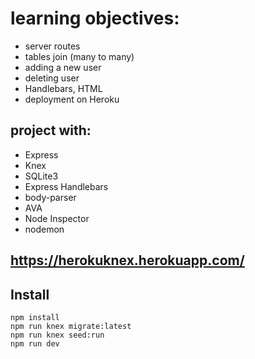 
# learning objectives:
- server routes
- tables join (many to many)
- adding a new user
- deleting user
- Handlebars, HTML
- deployment on Heroku

## project with:
 - Express
 - Knex
 - SQLite3
 - Express Handlebars
 - body-parser
 - AVA
 - Node Inspector
 - nodemon
 
## https://herokuknex.herokuapp.com/

## Install
```
npm install
npm run knex migrate:latest
npm run knex seed:run
npm run dev
```

<!-- # Boilerplate: Knex.js

Phase 1 boilerplate project with:

 - Express
 - Knex
 - SQLite3
 - Express Handlebars
 - body-parser
 - AVA
 - Node Inspector
 - nodemon


## Install

```
npm install
npm run knex migrate:latest
npm run knex seed:run
npm run dev
```

Be sure to check out the other npm scripts too. -->
